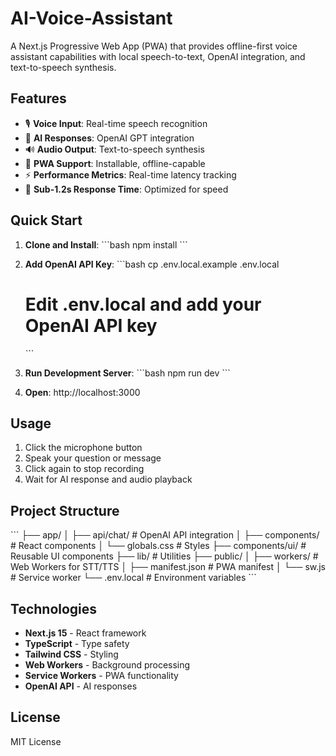 # AI-Voice-Assistant 

A Next.js Progressive Web App (PWA) that provides offline-first voice assistant capabilities with local speech-to-text, OpenAI integration, and text-to-speech synthesis.

## Features

- 🎙️ **Voice Input**: Real-time speech recognition
- 🤖 **AI Responses**: OpenAI GPT integration
- 🔊 **Audio Output**: Text-to-speech synthesis
- 📱 **PWA Support**: Installable, offline-capable
- ⚡ **Performance Metrics**: Real-time latency tracking
- 🎯 **Sub-1.2s Response Time**: Optimized for speed

## Quick Start

1. **Clone and Install**:
   \`\`\`bash
   npm install
   \`\`\`

2. **Add OpenAI API Key**:
   \`\`\`bash
   cp .env.local.example .env.local
   # Edit .env.local and add your OpenAI API key
   \`\`\`

3. **Run Development Server**:
   \`\`\`bash
   npm run dev
   \`\`\`

4. **Open**: http://localhost:3000

## Usage

1. Click the microphone button
2. Speak your question or message
3. Click again to stop recording
4. Wait for AI response and audio playback

## Project Structure

\`\`\`
├── app/
│   ├── api/chat/          # OpenAI API integration
│   ├── components/        # React components
│   └── globals.css        # Styles
├── components/ui/         # Reusable UI components
├── lib/                   # Utilities
├── public/
│   ├── workers/          # Web Workers for STT/TTS
│   ├── manifest.json     # PWA manifest
│   └── sw.js            # Service worker
└── .env.local           # Environment variables
\`\`\`

## Technologies

- **Next.js 15** - React framework
- **TypeScript** - Type safety
- **Tailwind CSS** - Styling
- **Web Workers** - Background processing
- **Service Workers** - PWA functionality
- **OpenAI API** - AI responses

## License

MIT License
